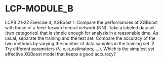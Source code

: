 # LCP-MODULE_B
LCPB 21-22 Exercise 4, XGBoost
1.
Compare the performances of XGBoost with those of a feed-forward neural network (NN). Take a
labeled dataset (two categories) that is simple enough for analysis in a reasonable time. As usual,
separate the training and the test set.
Compare the accuracy of the two methods by varying the number of data samples in the training set.
2.
Try different parameters (λ, γ, n_estimators, …). Which is the simplest yet effective XGBoost model
that keeps a good accuracy?
